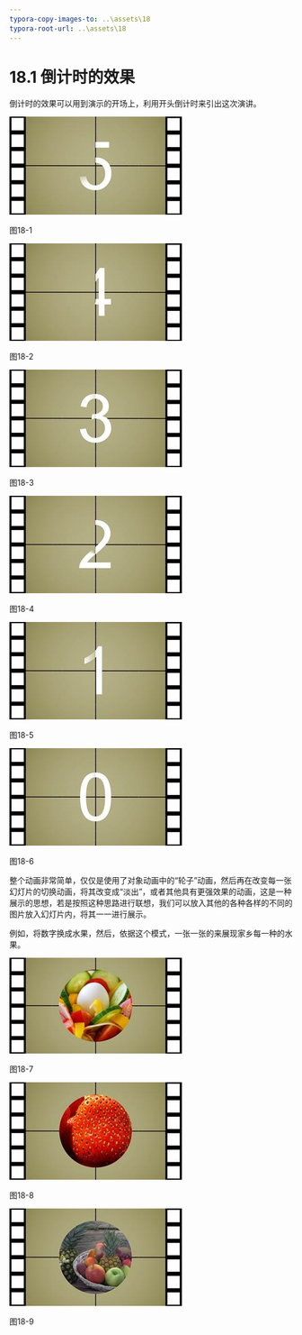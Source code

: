 ```yaml
---
typora-copy-images-to: ..\assets\18
typora-root-url: ..\assets\18
---
```


# 18.1  倒计时的效果

倒计时的效果可以用到演示的开场上，利用开头倒计时来引出这次演讲。

![img](../../.gitbook/assets/image001%20%281%29.jpg)

图18-1

![img](../../.gitbook/assets/image002%20%284%29.jpg)

图18-2

![img](../../.gitbook/assets/image003%20%289%29.jpg)

图18-3

![img](../../.gitbook/assets/image004%20%286%29.jpg)

图18-4

![img](../../.gitbook/assets/image005%20%2814%29.jpg)

图18-5

![img](../../.gitbook/assets/image006%20%286%29.jpg)

图18-6

整个动画非常简单，仅仅是使用了对象动画中的“轮子”动画，然后再在改变每一张幻灯片的切换动画，将其改变成“淡出”，或者其他具有更强效果的动画，这是一种展示的思想，若是按照这种思路进行联想，我们可以放入其他的各种各样的不同的图片放入幻灯片内，将其一一进行展示。

例如，将数字换成水果，然后，依据这个模式，一张一张的来展现家乡每一种的水果。

![img](../../.gitbook/assets/image007%20%2811%29.jpg)

图18-7

![img](../../.gitbook/assets/image008%20%284%29.jpg)

图18-8

![img](../../.gitbook/assets/image009%20%287%29.jpg)

图18-9

